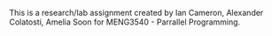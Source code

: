 This is a research/lab assignment created by Ian Cameron, Alexander Colatosti, Amelia Soon for MENG3540 - Parrallel Programming. 
